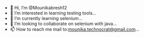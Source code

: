 - 👋 Hi, I’m @Mounikabresh12
- 👀 I’m interested in learning testing tools...
- 🌱 I’m currently learning selenium...
- 💞️ I’m looking to collaborate on selenium with java...
- 📫 How to reach me mail to:mounika.technocrat@gmail.com...

<!---
Mounikabresh12/Mounikabresh12 is a ✨ special ✨ repository because its `README.md` (this file) appears on your GitHub profile.
You can click the Preview link to take a look at your changes.
--->
